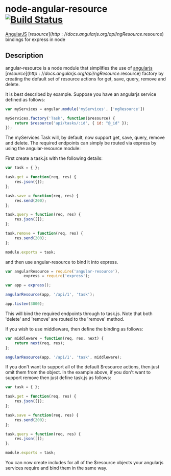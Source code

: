 # node-angular-resource [![Build Status](https://travis-ci.org/roylines/node-angular-resource.png?branch=master)](https://travis-ci.org/roylines/node-angular-resource)
[AngularJS](http://angularjs.org/) [$resource](http://docs.angularjs.org/api/ngResource.$resource) bindings for express in node

## Description
angular-resource is a node module that simplifies the use of [angularjs](http://angularjs.org/)
[$resource](http://docs.angularjs.org/api/ngResource.$resource) factory by creating the default
set of resource actions for get, save, query, remove and delete.

It is best described by example. Suppose you have an angularjs service defined as follows:

```javascript
var myServices = angular.module('myServices', ['ngResource'])

myServices.factory('Task', function($resource) {
	return $resource('api/tasks/:id', { id: "@_id" });
});
```

The myServices Task will, by default, now support get, save, query, remove and delete. The
required endpoints can simply be routed via express by using the angular-resource module:

First create a task.js with the following details:
```javascript
var task = { };

task.get = function(req, res) {
	res.json({});
};

task.save = function(req, res) {
	res.send(200);
};

task.query = function(req, res) {
	res.json([]);
};

task.remove = function(req, res) {
	res.send(200);
};

module.exports = task;
```

and then use angular-resource to bind it into express.

```javascript
var angularResource = require('angular-resource'),
		express = require('express');

var app = express();

angularResource(app, '/api/1', 'task');

app.listen(3000);
```

This will bind the required endpoints through to task.js. Note that both 'delete' and 'remove' are
routed to the 'remove' method.

If you wish to use middleware, then define the binding as follows:

```javascript
var middleware = function(req, res, next) {
	return next(req, res);
};

angularResource(app, '/api/1', 'task', middleware);
```


If you don't want to support all of the default $resource actions, then just omit them
from the object. In the example above,  if you don't want to support remove then just define task.js as follows:

```javascript
var task = { };

task.get = function(req, res) {
	res.json({});
};

task.save = function(req, res) {
	res.send(200);
};

task.query = function(req, res) {
	res.json([]);
};

module.exports = task;
```

You can now create includes for all of the $resource objects your angularjs services require and
bind them in the same way.
